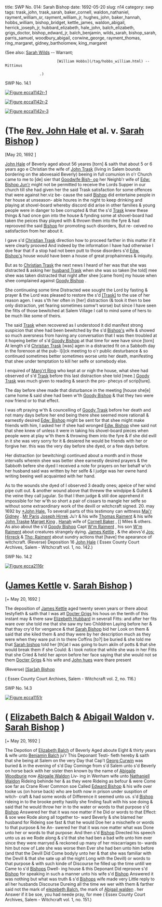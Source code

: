 title: SWP No. 014: Sarah Bishop
date: 1692-05-20
slug: n14
category: swp
tags: trask_john, trask_sarah, baker_cornell, waldon_nathaniel, rayment_william_sr, rayment_william_jr, hughes_john, baker_hannah, hobbs_william, bishop_bridget, kettle_james, waldon_abigail, herrick_joseph_jr, hubbard_elizabeth, hale_john, balch_elizabeth, grigs_doctor, bishop_edward_jr, balch_benjamin, wilds_sarah, bishop_sarah, parris_samuel, woodbury_abigail, corwine_george, rayment_thomas, ring_margaret, gidney_bartholomew, king_margaret




 (See also: 
							[Sarah Wilds](/tag/wilds_sarah.html) -- Warrant; 
						
							[William Hobbs](/tag/hobbs_william.html) -- Mittimus
						
					.) 

<div markdown class="doc" id="n14.1">

<div class="doc_id">SWP No. 14.1</div>


<span markdown class="figure">[![Figure ecca1142r-1](archives/ecca/thumb/ecca1142r-1.jpg)](archives/ecca/large/ecca1142r-1.jpg)</span>

<span markdown class="figure">[![Figure ecca1142r-2](archives/ecca/thumb/ecca1142r-2.jpg)](archives/ecca/large/ecca1142r-2.jpg)</span>

<span markdown class="figure">[![Figure ecca1142v-3](archives/ecca/thumb/ecca1142v-3.jpg)](archives/ecca/large/ecca1142v-3.jpg)</span>

# (The [Rev. John Hale](/tag/hale_john.html) et al. v. [Sarah Bishop](/tag/bishop_sarah.html) )

[May 20, 1692 ]

[John Hale](/tag/hale_john.html) of Beverly aged about 56 yeares [torn] & saith that  about 5 or 6 years ago e Christian the wife of [John Trask](/tag/trask_john.html) (living in  Salem bounds bordering on the abovesaid Beverly) beeing in full  comunion in o'r Church came to me to [de] sier that [Goodwife Bish- op](/tag/bishop_bridget.html) her Neighb'r wife of [Edw: Bishop Jun'r](/tag/bishop_edward_jr.html) might not be permitted  to receive the Lords Supper in our church till she had given her the  said Trask satisfaction for some offences that were against her.viz be-  cause the said [Bishop](/tag/bishop_bridget.html) did entertaine people in her house at unseason-  able houres in the night to keep drinking and playing at shovel-board  whereby discord did arise in other families & young people were in  danger to bee corrupted & that the s'd [Trask](/tag/trask_sarah.html) knew these things  & had once gon into the house & fynding some at shovel-board had  taken the peices thay played with & thrown them into the fyre  & had reprooved the said [Bishop](/tag/bishop_bridget.html) for promoting such disorders, But re-  ceived no satisfaction from her about it.

I gave s'd [Christian Trask](/tag/trask_sarah.html) direction how to proceed farther in  this matter if it were clearly prooved And indeed by the information  I have had otherwise I doe fear that if a stop had not been putt to  those disorders s'd [Edw. Bishop's](/tag/bishop_bridget.html) house would have been a house of  great prophainness & iniquity.

But as to [Christian Trask](/tag/trask_sarah.html) the next news I heard of her was that  she was distracted & asking her [husband Trask](/tag/trask_john.html) when she was so taken  [he told] mee shee was taken distracted that night after shee [came  from] my house when shee complained against [Goody Bishop](/tag/bishop_bridget.html) .

She continueing some time Distracted wee sought the Lord by  fasting & prayer & the Lord was pleased to restore the s'd [[Trask]](/tag/trask_sarah.html)  to the use of her reason agen. I was s'th her often in [her] distraction  (& took it then to bee only distraction, yet fearing sometimes  somw't worse) but since I have seen the fitts of those bewitched at  Salem Village I call to mind some of hers to be much like some of  theirs.

The said [Trask](/tag/trask_sarah.html) when recovered as I understood it did manifest  strong suspicion that shee had been bewitched by the s'd [Bishop's](/tag/bishop_edward_jr.html)  wife & showed so much aversness from having any conversation that  I was then troubled at it hopeing better of s'd [Goody Bishop](/tag/bishop_bridget.html) at that  time for wee have since [torn] At length s'd [Christian Trask](/tag/trask_sarah.html) [was]  agen in a distracted fit on a Sabboth day in the forenoon at the pub-  l[i]ck meeting to o'r public desturbance & so continued sometimes  better sometimes worse unto her death, manifesting that shee under  temptation to kill her selfe or somebody else.

I enquired of [Marg'rt Ring](/tag/ring_margaret.html) who kept at or nigh the house, what  shee had observed of s'd [Trask](/tag/trask_sarah.html) before this last distraction shee told  [mee.] [Goody Trask](/tag/trask_sarah.html) was much given to reading & search the pro-  phecys of scrip[ture].

The day before shee made that disturbance in the meeting [house  she[e] came home & said shee had been w'th [Goody Bishop](/tag/bishop_bridget.html) & that  they two were now friend or to that effect.

I was oft praying w'th & councelling of [Goody Trask](/tag/trask_sarah.html) before her  death and not many days before her end being there shee seemed  more rationall & earnestly desired [Edw: Bishop](/tag/bishop_edward_jr.html) might be sent for  that shee might make friends with him, I asked her if shee had  wronged [Edw. Bishop](/tag/bishop_edward_jr.html) shee said not that shee knew of unless it were  in taking his shovel-board pieces when people were at play w'th them  & throwing them into the fyre & if she did evill in it she was very  sorry for it & desiered he would be friends with her or forgive her.  this was the very day before she dyed, or a few days before.

Her distraction (or bewitching) continued about a month and in  those intervalls wherein shee was better shee earnestly desired prayers  & the Sabboth befere she dyed I received a note for prayers on her  behalf w'ch her husband said was written by her selfe & I judge was  her owne hand writing beeing well acquainted with her hand.

As to the wounds she dyed of I observed 3 deadly ones; apeice  of her wind pipe cutt out. & another wound above that threww the   windpipe & Gullet & the veine they call jugular. So that I then judge  & still doe apprehend it impossible for her w'th so short a pair of  cissars to mangle her selfe so without some extraordinary work of  the devill or witchcraft
signed. 20. may 1692  by [*John Hale.](/tag/hale_john.html) To severall parts of this testimony can wittness [Maj'r Gidney](/tag/gidney_bartholomew.html) .  [Mr Paris](/tag/parris_samuel.html) [Joseph Hirrek](/tag/herrick_joseph_jr.html) Ju'r & his wife [Thomas Raiment](/tag/rayment_thomas.html) & his wife  [John Traske](/tag/trask_john.html) [Marget King](/tag/king_margaret.html) , [Hanah](/tag/baker_hannah.html) wife of [Cornell Baker](/tag/baker_cornell.html) , []  Miles & others. As also about the s'd [Goody Bishop](/tag/bishop_edward_jr.html) Capt [W'm Raiment](/tag/rayment_william_sr.html) , his son  [W'm Raiment](/tag/rayment_william_jr.html) about creatures strangely dying. [James Kettle](/tag/kettle_james.html) , & the  abovs'd [Jos: Hirreck](/tag/herrick_joseph_jr.html) & [Tho: Raiment](/tag/rayment_thomas.html) about sundry actions that  [have] the apearance of witchcraft. (Reverse) Deposition 16 [John Hale](/tag/hale_john.html) ( Essex County Court Archives, Salem - Witchcraft vol. 1, no. 142.)

</div>



<div markdown class="doc" id="n14.2">

<div class="doc_id">SWP No. 14.2</div>


<span markdown class="figure">[![Figure ecca2116r](archives/ecca/thumb/ecca2116r.jpg)](archives/ecca/large/ecca2116r.jpg)</span>

# ([James Kettle](/tag/kettle_james.html) v. [Sarah Bishop](/tag/bishop_sarah.html) )

[+ May 20, 1692 ]

The deposition of [James Kettle](/tag/kettle_james.html) aged twenty seven years or there  about testyfieth & saith that I was att [Docter Grigs](/tag/grigs_doctor.html) his hous on the  tenth of this instant may & there saw [Elizebeth Hubbard](/tag/hubbard_elizabeth.html) in severall  Fitts: and after her fits ware over she told me that she saw my two  Childdren Laying before her & that thay cry'd for vengance & that  [Sarah Bishop](/tag/bishop_sarah.html) bid her Look on them & said that she kiled them  & and thay were by her description much as they were when they  ware put in to there Coffins [to?] be buried & she told me that [Sarah bishop](/tag/bishop_sarah.html) told her [th]at I was going to burn akiln of potts & that she  would break them if she Could: & i took notice that while she was in  her Fitts that she Cried & held her apron before her face saying that  she would not se them [Docter Grigs](/tag/grigs_doctor.html) & his wife and [John hues](/tag/hughes_john.html) ware  thare present

(Reverse) [[Sar]ah Bishop](/tag/bishop_sarah.html)

( Essex County Court Archives, Salem - Witchcraft vol. 2, no. 116.)


</div>



<div markdown class="doc" id="n14.3">

<div class="doc_id">SWP No. 14.3</div>


<span markdown class="figure">[![Figure ecca1151r](archives/ecca/thumb/ecca1151r.jpg)](archives/ecca/large/ecca1151r.jpg)</span>

# ( [Elizabeth Balch](/tag/balch_elizabeth.html) & [Abigail Waldon](/tag/waldon_abigail.html) v. [Sarah Bishop](/tag/bishop_sarah.html) )

[+ May 20, 1692 ]

The Depotion of [Elizabeth Balch](/tag/balch_elizabeth.html) of Beverly Aged aboute Eight  & thirty years & wife unto [Benjamin Balch](/tag/balch_benjamin.html) ju'r This Deponant Testi-  fieth hereby & saith that she being at Salem on the very Day that  Cap't [Georg Curwin](/tag/corwine_george.html) was buried & in the evening of s'd Day Cominge  from s'd Salem unto s'd Beverly on horse back with her sister then  known by the name of [Abigaile Woodburie](/tag/woodbury_abigail.html) now [Abigaile Waldon](/tag/waldon_abigail.html) Liv-  ing in Wenham wife unto [Nathaniell Waldon](/tag/waldon_nathaniel.html) Rideing behinde her  & as they were Rideing as befour & were Come soe far as Crane River   Common soe Called [Edward Bishop](/tag/bishop_edward_jr.html) & his wife over tooke us (on  horse back) who are both now in prison under suspition of witch-  craft & had some words of Difference it seemed unto us. s'd [Bishop](/tag/bishop_edward_jr.html)  rideing in to the brooke pretty hastily she finding fault with his soe  doing & said that he would throw her in to the water or words to  that purpose s'd [Bishop](/tag/bishop_edward_jr.html) Answered her that it was noe matter if he  Did or words to that Effect: & soe wee Rode along all together to-  ward Beverly & she blamed her husband for Rideing soe fast & that  he would Doe her a mischeife or words to that purpose & he An-  swered her that it was noe matter what was Done unto her or words  to that purpose: And then s'd [Bishop](/tag/bishop_edward_jr.html) Directed his speech unto us  as we Rode along & s'd that she had ben a bad wife unto him ever  since they were marryed & reckoned up many of her miscarriages to-  wards him but now of Late she was worse then Ever she had ben  unto him before (and that the Devill Did Come bodyly unto her  & that she was familiar with the Devill & that she sate up all the night  Long with the Devill) or words to that purpose & with such kinde of  Discourse he filled up the time untill we Came to s'd [Bishops](/tag/bishop_edward_jr.html) Dwell-  ing house & this Deponant Did reproove s'd [Bishop](/tag/bishop_edward_jr.html) for speaking in  such a manner unto his wife s'd [Bishop](/tag/bishop_edward_jr.html) Answered it was nothing but  what was truth & s'd [Bishops](/tag/bishop_edward_jr.html) wife made very Little reply to all her  husbands Discourse Dureing all the time we wer with them & farther  said not
the mark of  [elezebeth Balch.](/tag/balch_elizabeth.html)  the mark  of [Abigail walden](/tag/waldon_abigail.html) . her Answer  if it be soe, you had neede pray, for mee  ( Essex County Court Archives, Salem - Witchcraft vol. 1, no. 151.)

</div>

